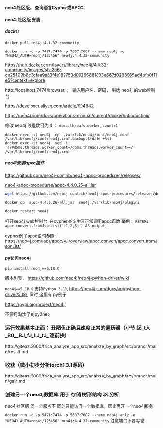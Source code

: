 **neo4j社区版， 查询语言Cypher或APOC**
#### neo4j 社区版 安装

##### docker

```shell
docker pull neo4j:4.4.32-community

docker run -d -p 7474:7474 -p 7687:7687 --name neo4j -e "NEO4J_AUTH=neo4j/123456" neo4j:4.4.32-community
```


https://hub.docker.com/layers/library/neo4j/4.4.32-community/images/sha256-ce25409b8c3cfaa9a63f4e182753d09266881893e667d0298935ad4bfb0f11e5?context=explore


http://localhost:7474/browser/  ， 输入用户名、密码，  到达 neo4j 的web控制台



https://developer.aliyun.com/article/994642

https://neo4j.com/docs/operations-manual/current/docker/introduction/


修改 neo4j 线程数目为 4 ： ```dbms.threads.worker_count=4```

```shell
docker exec -it neo4j  cp  /var/lib/neo4j/conf/neo4j.conf /var/lib/neo4j/conf/neo4j.conf.backup.$(date +%s)
docker exec -it neo4j  sed -i  's/#dbms.threads.worker_count=/dbms.threads.worker_count=4/' /var/lib/neo4j/conf/neo4j.conf 

```
#####  neo4j安装apoc插件

https://github.com/neo4j-contrib/neo4j-apoc-procedures/releases/

[neo4j-apoc-procedures/apoc-4.4.0.26-all.jar](https://github.com/neo4j-contrib/neo4j-apoc-procedures/releases/download/4.4.0.26/apoc-4.4.0.26-all.jar)

```bash
wget https://github.com/neo4j-contrib/neo4j-apoc-procedures/releases/download/4.4.0.26/apoc-4.4.0.26-all.jar

docker cp  apoc-4.4.0.26-all.jar  neo4j:/var/lib/neo4j/plugins

docker restart neo4j
```

打开[neo4j web控制台](http://localhost:7474/browser/),  在cypher查询中可正常调用apoc函数 举例：  ```RETURN apoc.convert.fromJsonList('[1,2,3]') AS output;```


cypher例子apoc语句参照:  https://neo4j.com/labs/apoc/4.1/overview/apoc.convert/apoc.convert.fromJsonList/

####  py访问neo4j

```pip install neo4j==5.18.0```

版本列表， https://github.com/neo4j/neo4j-python-driver/wiki

```neo4j==5.18.0``` 支持```Python 3.10```, https://neo4j.com/docs/api/python-driver/5.18/, 同时 这里有 py例子


https://pypi.org/project/neo4j/


不要用淘汰了的py2neo






### 运行效果基本正面：  丑陋但正确且速度正常的遍历器（小节 起_t入_B0__BJ_fJ_LJ_tJ_ 逐前拱）

http://giteaz:3000/frida_analyze_app_src/analyze_by_graph/src/branch/main/result.md





### 收获（微小初步分析torch1.3.1源码）

http://giteaz:3000/frida_analyze_app_src/analyze_by_graph/src/branch/main/gain.md




### 创建另一个neo4j数据库 用于 存储 树形结构 以 分析

 

neo4j社区版 同一个服务下 同时只能访问一个数据库，因此再开一个neo4j服务

```docker run -d -p 5474:7474 -p 5687:7687 --name neo4j_anlz -e "NEO4J_AUTH=neo4j/123456" neo4j:4.4.32-community```
注意端口不要写错
